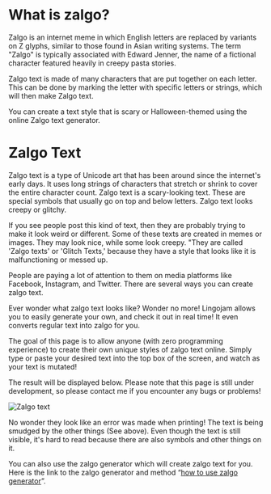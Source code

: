 # What is zalgo?

Zalgo is an internet meme in which English letters are replaced by variants on Z glyphs, similar to those found in Asian writing systems. The term "Zalgo" is typically associated with Edward Jenner, the name of a fictional character featured heavily in creepy pasta stories. 

Zalgo text is made of many characters that are put together on each letter. This can be done by marking the letter with specific letters or strings, which will then make Zalgo text.

You can create a text style that is scary or Halloween-themed using the online Zalgo text generator.

# Zalgo Text

Zalgo text is a type of Unicode art that has been around since the internet's early days. It uses long strings of characters that stretch or shrink to cover the entire character count. Zalgo text is a scary-looking text. These are special symbols that usually go on top and below letters. Zalgo text looks creepy or glitchy.

If you see people post this kind of text, then they are probably trying to make it look weird or different. Some of these texts are created in memes or images. They may look nice, while some look creepy. "They are called 'Zalgo texts' or 'Glitch Texts,' because they have a style that looks like it is malfunctioning or messed up. 

People are paying a lot of attention to them on media platforms like Facebook, Instagram, and Twitter. There are several ways you can create zalgo text. 

Ever wonder what zalgo text looks like? Wonder no more! Lingojam allows you to easily generate your own, and check it out in real time! It even converts regular text into zalgo for you.

The goal of this page is to allow anyone (with zero programming experience) to create their own unique styles of zalgo text online. Simply type or paste your desired text into the top box of the screen, and watch as your text is mutated!

The result will be displayed below. Please note that this page is still under development, so please contact me if you encounter any bugs or problems!

![Zalgo text](https://i.imgur.com/14ZL0L6.png)

No wonder they look like an error was made when printing! The text is being smudged by the other things (See above). Even though the text is still visible, it's hard to read because there are also symbols and other things on it.

You can also use the zalgo generator which will create zalgo text for you. Here is the link to the zalgo generator and method “[how to use zalgo generator](https://www.calculatorology.com/zalgo-text/)”.




